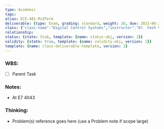 ```yaml
---
type: Academic
tags: 
alias: ECE-481-MidTerm
deliverable: {type: Exam, grading: standard, weight: 20, due: 2023-06-20, alias: ECE-481-E1, template: {name: deliverable-obj, version: 1}}
class: {"class-name":"Digital Control Systems","instructor":"Dr. Yash Vardhan Pant","medium":"In Person","start-date":"2023-05-08","university":"University of Waterloo","class-alias":"ECE-481","template":{"name":"class-uni-obj","version":1}}
relationship: 
status: {state: Stub, template: {name: status-obj, version: 1}}
validity: {state: true, template: {name: validity-obj, version: 1}}
template: {name: class-deliverable-template, version: 1}
---
```


### WBS: 

- [ ] Parent Task

### Notes:

- At E7 4043

### Thinking:

- Problem(s) reference goes here (use a Problem note if scope large)